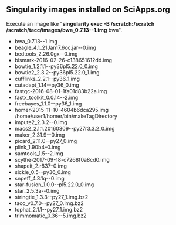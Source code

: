 Singularity images installed on SciApps.org
-------
Execute an image like "**singularity exec -B /scratch:/scratch /scratch/tacc/images/bwa_0.7.13--1.img** bwa".
* bwa_0.7.13--1.img
* beagle_4.1_21Jan17.6cc.jar--0.img                          
* bedtools_2.26.0gx--0.img                                  
* bismark-2016-02-26-c138651612dd.img
* bowtie_1.2.1.1--py36pl5.22.0_0.img
* bowtie2_2.3.2--py36pl5.22.0_1.img                          
* cufflinks_2.2.1--py36_1.img                          
* cutadapt_1.14--py36_0.img                                  
* fastqc-2016-08-01-1fa01d83b22a.img
* fastx_toolkit_0.0.14--2.img
* freebayes_1.1.0--py36_1.img                                
* homer-2015-11-10-4604b6dca295.img /home/user1/homer/bin/makeTagDirectory                               
* impute2_2.3.2--0.img                                  
* macs2_2.1.1.20160309--py27r3.3.2_0.img                    
* maker_2.31.9--0.img            
* picard_2.11.0--py27_0.img                                  
* plink_1.90b4–0.img
* samtools_1.5--2.img
* scythe-2017-09-18-c7268f0a8cd0.img
* shapeit_2.r837–0.img
* sickle_0.5--py36_0.img
* snpeff_4.3.1q--0.img                                       
* star-fusion_1.0.0--pl5.22.0_0.img                         
* star_2.5.3a--0.img                        
* stringtie_1.3.3--py27_1.img.bz2                               
* taco_v0.7.0--py27_0.img.bz2                                    
* tophat_2.1.1--py27_1.img.bz2                                  
* trimmomatic_0.36--5.img.bz2
